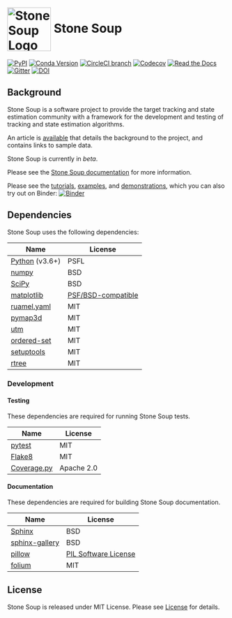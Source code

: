 <h1><img valign="middle" alt="Stone Soup Logo" src="https://raw.githubusercontent.com/dstl/Stone-Soup/main/docs/source/_static/stone_soup_logo.svg" height="100"> Stone Soup</h1>

[![PyPI](https://img.shields.io/pypi/v/stonesoup?style=flat)](https://pypi.org/project/stonesoup)
[![Conda Version](https://img.shields.io/conda/vn/conda-forge/stonesoup.svg)](https://anaconda.org/conda-forge/stonesoup)
[![CircleCI branch](https://img.shields.io/circleci/project/github/dstl/Stone-Soup/main.svg?label=tests&style=flat)](https://circleci.com/gh/dstl/Stone-Soup)
[![Codecov](https://img.shields.io/codecov/c/github/dstl/Stone-Soup.svg)](https://codecov.io/gh/dstl/Stone-Soup)
[![Read the Docs](https://img.shields.io/readthedocs/stonesoup.svg?style=flat)](https://stonesoup.readthedocs.io/en/latest/?badge=latest)
[![Gitter](https://img.shields.io/gitter/room/dstl/Stone-Soup.svg?color=informational&style=flat)](https://gitter.im/dstl/Stone-Soup?utm_source=badge&utm_medium=badge&utm_campaign=pr-badge&utm_content=badge)
[![DOI](https://img.shields.io/badge/DOI-10.5281%2Fzenodo.4663993-informational)](https://doi.org/10.5281/zenodo.4663993)

## Background
Stone Soup is a software project to provide the target tracking and state estimation
community with a framework for the development and testing of tracking and state
estimation algorithms.

An article is [available](https://www.gov.uk/government/news/dstl-shares-new-open-source-framework-initiative) that details the background to the project, and contains links to sample data.

Stone Soup is currently in *beta*.

Please see the
[Stone Soup documentation](https://stonesoup.readthedocs.org/) for more
information.

Please see the [tutorials](https://stonesoup.readthedocs.io/en/latest/auto_tutorials/index.html),
[examples](https://stonesoup.readthedocs.io/en/latest/auto_examples/index.html),
and [demonstrations](https://stonesoup.readthedocs.io/en/latest/auto_demos/index.html),
which you can also try out on Binder: [![Binder](https://mybinder.org/badge_logo.svg)](https://mybinder.org/v2/gh/dstl/Stone-Soup/main?filepath=notebooks)

## Dependencies
Stone Soup uses the following dependencies:

| Name | License |
| ---- | ------- |
| [Python](https://www.python.org/) (v3.6+) | PSFL |
| [numpy](https://numpy.org/) | BSD |
| [SciPy](https://www.scipy.org/) | BSD |
| [matplotlib](https://matplotlib.org/) | [PSF/BSD-compatible](https://matplotlib.org/users/license.html) |
| [ruamel.yaml](https://yaml.readthedocs.io/) | MIT |
| [pymap3d](https://github.com/scivision/pymap3d) | MIT |
| [utm](https://github.com/Turbo87/utm) | MIT |
| [ordered-set](https://github.com/LuminosoInsight/ordered-set) | MIT |
| [setuptools](https://github.com/pypa/setuptools) | MIT |
| [rtree](https://github.com/Toblerity/rtree) | MIT |

### Development

#### Testing
These dependencies are required for running Stone Soup tests.

| Name | License |
| ---- | ------- |
| [pytest](https://docs.pytest.org/) | MIT |
| [Flake8](https://flake8.pycqa.org/) | MIT |
| [Coverage.py](https://coverage.readthedocs.io/) | Apache 2.0 |

#### Documentation
These dependencies are required for building Stone Soup documentation.

| Name | License |
| ---- | ------- |
| [Sphinx](https://www.sphinx-doc.org/) | BSD |
| [sphinx-gallery](https://sphinx-gallery.github.io/) | BSD |
| [pillow](https://pillow.readthedocs.io/en/stable/index.html) | [PIL Software License](https://pillow.readthedocs.io/en/stable/about.html#license) |
| [folium](https://python-visualization.github.io/folium/) | MIT |

## License
Stone Soup is released under MIT License. Please see [License](LICENSE) for details.
